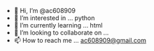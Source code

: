 - 👋 Hi, I’m @ac608909
- 👀 I’m interested in ... python 
- 🌱 I’m currently learning ... html
- 💞️ I’m looking to collaborate on ... 
- 📫 How to reach me ... ac608909@gmail.com

<!---
ac608909/ac608909 is a ✨ special ✨ repository because its `README.md` (this file) appears on your GitHub profile.
You can click the Preview link to take a look at your changes.
--->
